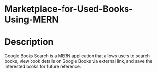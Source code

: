 # Marketplace-for-Used-Books-Using-MERN
# Description

Google Books Search is a MERN application that allows users to search books, view book details on Google Books via external link, and save the interested books for future reference.
